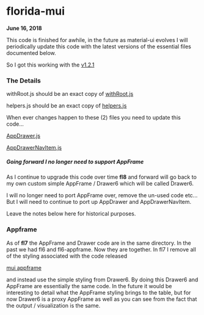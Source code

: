 # florida-mui

**June 16, 2018**

This code is finished for awhile, in the future as material-ui
evolves I will periodically update this code with the latest
versions of the essential files documented below.

So I got this working with the
[v1.2.1](https://github.com/mui-org/material-ui/releases/tag/v1.2.1)

### The Details

withRoot.js should be an exact copy of
[withRoot.js](https://github.com/mui-org/material-ui/blob/master/examples/create-react-app/src/withRoot.js)

helpers.js should be an exact copy of
[helpers.js](https://github.com/mui-org/material-ui/blob/master/docs/src/modules/utils/helpers.js)

When ever changes happen to these (2) files you need to update this code...

[AppDrawer.js](https://github.com/mui-org/material-ui/commits/master/docs/src/modules/components/AppDrawer.js)

[AppDrawerNavItem.js](https://github.com/mui-org/material-ui/commits/master/docs/src/modules/components/AppDrawerNavItem.js)

##### Going forward I no longer need to support AppFrame

As I continue to upgrade this code over time **fl8** and forward
will go back to my own custom simple AppFrame / Drawer6 which
will be called Drawer6.

I will no longer need to port AppFrame over, remove the un-used code
etc...  But I will need to continue to port up AppDrawer and AppDrawerNavItem.

Leave the notes below here for historical purposes.

### Appframe

As of **fl7** the AppFrame and Drawer code are in the same directory.
In the past we had fl6 and fl6-appframe.  Now they are together.
In fl7 I remove all of the styling associated with the code
released

[mui appframe](https://github.com/mui-org/material-ui/commits/master/docs/src/modules/components/AppFrame.js)

and instead use the simple styling from Drawer6.  By doing this Drawer6
and AppFrame are essentially the same code.  In the future it would
be interesting to detail what the AppFrame styling brings to the table,
but for now Drawer6 is a proxy AppFrame as well as you can see from
the fact that the output / visualization is the same.
